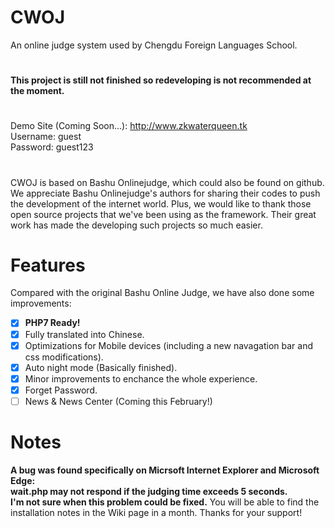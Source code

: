 # CWOJ
An online judge system used by Chengdu Foreign Languages School.
#
<b>This project is still not finished so redeveloping is not recommended at the moment.</b>
#
Demo Site (Coming Soon...): http://www.zkwaterqueen.tk<br>
Username: guest<br>
Password: guest123<br>
#
CWOJ is based on Bashu Onlinejudge, which could also be found on github. We appreciate Bashu Onlinejudge's authors for sharing their codes to push the development of the internet world.
Plus, we would like to thank those open source projects that we've been using as the framework. Their great work has made the developing such projects so much easier.
# Features
Compared with the original Bashu Online Judge, we have also done some improvements:<br>
- [X] <b>PHP7 Ready!</b><br>
- [X] Fully translated into Chinese.<br>
- [X] Optimizations for Mobile devices (including a new navagation bar and css modifications).<br>
- [X] Auto night mode (Basically finished).<br>
- [X] Minor improvements to enchance the whole experience.<br>
- [X] Forget Password.<br>
- [ ] News & News Center (Coming this February!)<br>

# Notes
<b> A bug was found specifically on Micrsoft Internet Explorer and Microsoft Edge:<br>
wait.php may not respond if the judging time exceeds 5 seconds.<br>
I'm not sure when this problem could be fixed.</b>
You will be able to find the installation notes in the Wiki page in a month. Thanks for your support!
